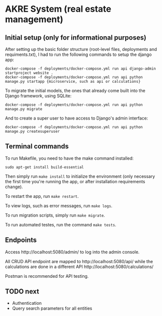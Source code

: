 # AKRE System (real estate management)

## Initial setup (only for informational purposes)

After setting up the basic folder structure (root-level files, deployments and requiments.txt), I had to run the following commands to setup the django app:
```
docker-compose -f deployments/docker-compose.yml run api django-admin startproject website .
docker-compose -f deployments/docker-compose.yml run api python manage.py startapp {microservice, such as api or calculations}
```

To migrate the initial models, the ones that already come built into the Django framework, using SQLite:
```
docker-compose -f deployments/docker-compose.yml run api python manage.py migrate
```

And to create a super user to have access to Django's admin interface:
```
docker-compose -f deployments/docker-compose.yml run api python manage.py createsuperuser
```

## Terminal commands

To run Makefile, you need to have the make command installed:

```
sudo apt-get install build-essential
```

Then simply run `make install` to initialize the environment (only necessary the first time you're running the app, or after installation requirements change).

To restart the app, run `make restart`.

To view logs, such as error messages, run `make logs`.

To run migration scripts, simply run `make migrate`.

To run automated testes, run the command `make tests`.

## Endpoints

Access http://localhost:5080/admin/ to log into the admin console.

All CRUD API endpoint are mapped to http://localhost:5080/api/ while the calculations are done in a different API http://localhost:5080/calculations/

Postman is recommended for API testing.

## TODO next

- Authentication
- Query search parameters for all entities
